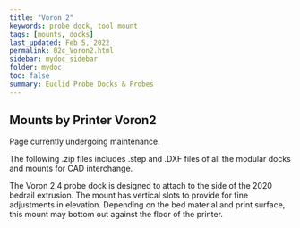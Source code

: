 ```yaml
---
title: "Voron 2"
keywords: probe dock, tool mount
tags: [mounts, docks]
last_updated: Feb 5, 2022
permalink: 02c_Voron2.html
sidebar: mydoc_sidebar
folder: mydoc
toc: false
summary: Euclid Probe Docks & Probes 
---
```


## Mounts by Printer Voron2 
Page currently undergoing maintenance. 

The following .zip files includes .step and .DXF files of all the modular docks and mounts for CAD interchange.

The Voron 2.4 probe dock is designed to attach to the side of the 2020 bedrail extrusion. The mount has vertical slots to provide for fine adjustments in elevation. Depending on the bed material and print surface, this mount may bottom out against the floor of the printer.